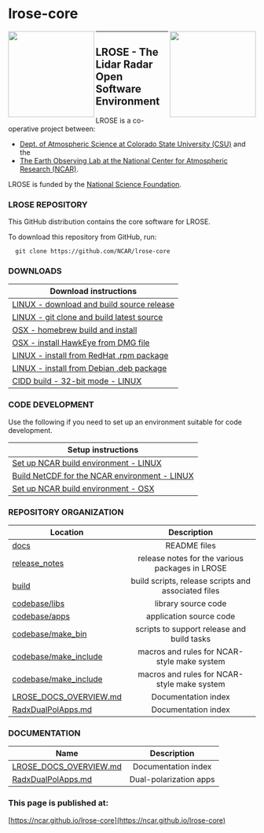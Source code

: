 # lrose-core

<img align="left" width="175" height="175" src="./docs/images/LROSE_logo.small.png">
<img align="right" width="175" height="175" src="./docs/images/spol_dynamo.jpg">

--------------------------------------------

## **LROSE** - The Lidar Radar Open Software Environment

LROSE is a co-operative project between:

  * [Dept. of Atmospheric Science at Colorado State University (CSU)](http://www.atmos.colostate.edu/) and the
  * [The Earth Observing Lab at the National Center for Atmospheric Research (NCAR)](https://www.eol.ucar.edu/content/lidar-radar-open-software-environment).

LROSE is funded by the [National Science Foundation](https://www.nsf.gov).

### LROSE REPOSITORY

This GitHub distribution contains the core software for LROSE.

To download this repository from GitHub, run:

```
  git clone https://github.com/NCAR/lrose-core
```

### DOWNLOADS

| Download instructions |
| --------------------- |
| [LINUX - download and build source release](./docs/download/download_src_and_build.linux.md) |
| [LINUX - git clone and build latest source](./docs/download/clone_src_and_build.linux.md) |
| [OSX - homebrew build and install](./docs/download/homebrew_install.mac_osx.md) |
| [OSX - install HawkEye from DMG file]() |
| [LINUX - install from RedHat .rpm package](./docs/download_rpm_and_install.md) |
| [LINUX - install from Debian .deb package](./docs/download_deb_and_install.md) |
| [CIDD build - 32-bit mode - LINUX](./docs/build/CIDD_build.linux.md) |

### CODE DEVELOPMENT

Use the following if you need to set up an environment suitable for code development.

| Setup instructions |
| --------------------- |
| [Set up NCAR build environment - LINUX](./docs/build/NCAR_build_environment.linux.md) |
| [Build NetCDF for the NCAR environment - LINUX](./docs/build/NCAR_netcdf_build.linux.md) |
| [Set up NCAR build environment - OSX](./docs/build/NCAR_build_environment.osx.md) |

### REPOSITORY ORGANIZATION

| Location      | Description   |
| ------------- |:-------------:|
| [docs](./docs) | README files |
| [release_notes](./release_notes) | release notes for the various packages in LROSE |
| [build](./build) | build scripts, release scripts and associated files |
| [codebase/libs](./codebase/libs) | library source code |
| [codebase/apps](./codebase/apps) | application source code |
| [codebase/make_bin](./codebase/make_bin) | scripts to support release and build tasks |
| [codebase/make_include](./codebase/make_include) | macros and rules for NCAR-style make system |
| [codebase/make_include](./codebase/make_include) | macros and rules for NCAR-style make system |
| [LROSE_DOCS_OVERVIEW.md](./docs/LROSE_DOCS_OVERVIEW.md) | Documentation index |
| [RadxDualPolApps.md](./docs/apps/radx/dualpol/README_RadxDualpolApps.md) | Documentation index |

### DOCUMENTATION

| Name           | Description   |
| -------------- |:-------------:|
| [LROSE_DOCS_OVERVIEW.md](./docs/LROSE_DOCS_OVERVIEW.md) | Documentation index |
| [RadxDualPolApps.md](./docs/apps/radx/dualpol/RadxDualpolApps.md) | Dual-polarization apps |

### This page is published at:

  [https://ncar.github.io/lrose-core](https://ncar.github.io/lrose-core)

